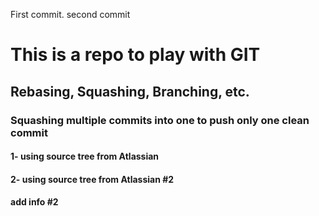 First commit.
second commit

# This is a repo to play with GIT
## Rebasing, Squashing, Branching, etc.
### Squashing multiple commits into one to push only one clean commit
#### 1- using source tree from Atlassian
#### 2- using source tree from Atlassian #2

#### add info #2